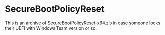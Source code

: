 # SecureBootPolicyReset
This is an archive of SecureBootPolicyReset-x64.zip in case someone locks their UEFI with Windows Team version or so.
